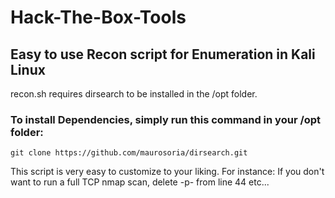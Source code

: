 # Hack-The-Box-Tools
## Easy to use Recon script for Enumeration in Kali Linux

recon.sh requires dirsearch to be installed in the /opt folder.
### To install Dependencies, simply run this command in your /opt folder:
``` 
git clone https://github.com/maurosoria/dirsearch.git
```
This script is very easy to customize to your liking.
For instance: If you don't want to run a full TCP nmap scan, delete -p- from line 44 etc...
